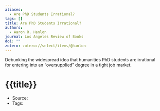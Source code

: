 ```yaml
---
aliases:
  - Are PhD Students Irrational?
tags: []
title: Are PhD Students Irrational?
authors:
  - Aaron R. Hanlon
journal: Los Angeles Review of Books
doi: ""
zotero: zotero://select/items/@hanlon
---
```

<!-- START_ABSTRACT -->
Debunking the widespread idea that humanities PhD students are irrational for entering into an “oversupplied” degree in a tight job market.
<!-- END_ABSTRACT -->

<!-- START_TEMPLATE -->
# {{title}}

- Source:
- Tags: 
<!-- END_TEMPLATE -->